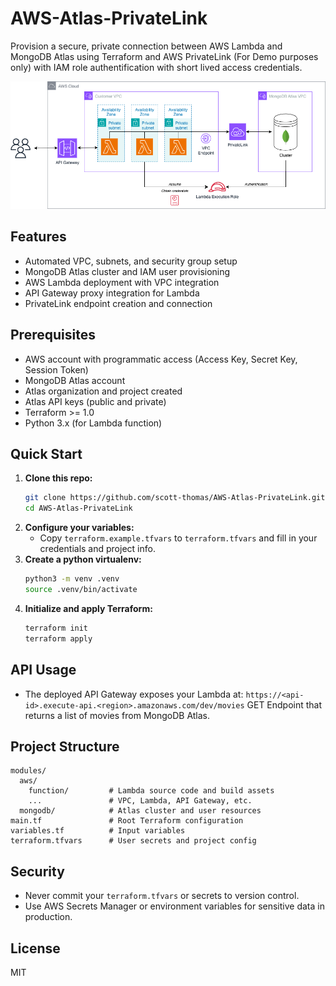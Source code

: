 # AWS-Atlas-PrivateLink

Provision a secure, private connection between AWS Lambda and MongoDB Atlas using Terraform and AWS PrivateLink (For Demo purposes only) with IAM role authentification with short lived access credentials.

![Architecture diagram](docs/architecture.png)

## Features
- Automated VPC, subnets, and security group setup
- MongoDB Atlas cluster and IAM user provisioning
- AWS Lambda deployment with VPC integration
- API Gateway proxy integration for Lambda
- PrivateLink endpoint creation and connection

## Prerequisites
- AWS account with programmatic access (Access Key, Secret Key, Session Token)
- MongoDB Atlas account
- Atlas organization and project created
- Atlas API keys (public and private)
- Terraform >= 1.0
- Python 3.x (for Lambda function)

## Quick Start
1. **Clone this repo:**
   ```sh
   git clone https://github.com/scott-thomas/AWS-Atlas-PrivateLink.git
   cd AWS-Atlas-PrivateLink
   ```
2. **Configure your variables:**
   - Copy `terraform.example.tfvars` to `terraform.tfvars` and fill in your credentials and project info.
3. **Create a python virtualenv:**
   ```sh
   python3 -m venv .venv
   source .venv/bin/activate
   ```
4. **Initialize and apply Terraform:**
   ```sh
   terraform init
   terraform apply
   ```
## API Usage
- The deployed API Gateway exposes your Lambda at:
  `https://<api-id>.execute-api.<region>.amazonaws.com/dev/movies` GET Endpoint that returns a list of movies from MongoDB Atlas.

## Project Structure
```
modules/
  aws/
    function/         # Lambda source code and build assets
    ...               # VPC, Lambda, API Gateway, etc.
  mongodb/            # Atlas cluster and user resources
main.tf               # Root Terraform configuration
variables.tf          # Input variables
terraform.tfvars      # User secrets and project config
```

## Security
- Never commit your `terraform.tfvars` or secrets to version control.
- Use AWS Secrets Manager or environment variables for sensitive data in production.

## License
MIT
